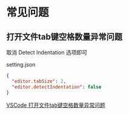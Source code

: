 # 常见问题

## 打开文件tab键空格数量异常问题

取消 Detect Indentation 选项即可

setting.json
```json
{
  "editor.tabSize": 2,
  "editor.detectIndentation": false
}
```

[VSCode 打开文件tab键空格数量异常问题](https://www.cnblogs.com/Braveliu/p/10511343.html)